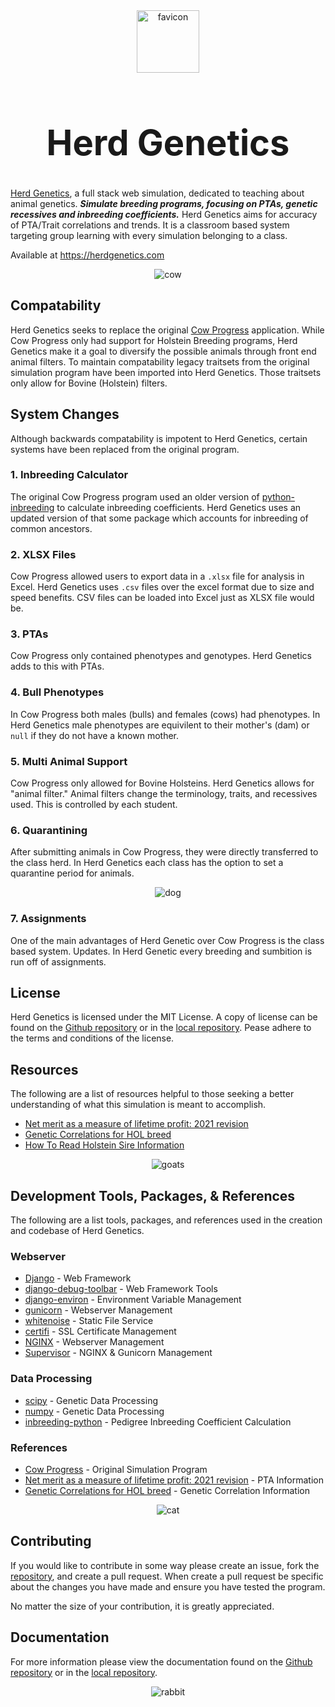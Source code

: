 <div align="center">
    <img src="base/static/media/favicon.png" alt="favicon" height="100px">
</div>

<div align="center">
    <h1 style="font-size:4em;">Herd Genetics</h1>
</div>


[Herd Genetics](https://herdgenetics.com), a full stack web simulation, dedicated to
teaching about animal genetics. ***Simulate breeding programs, focusing on PTAs, genetic
recessives and inbreeding coefficients.*** Herd Genetics aims for accuracy of PTA/Trait
correlations and trends. It is a classroom based system targeting group learning with
every simulation belonging to a class.

Available at https://herdgenetics.com

<p align="center">
    <img src="base/static/media/banner5.webp" alt="cow">
</p>

## Compatability

Herd Genetics seeks to replace the original
[Cow Progress](https://github.com/Owen-Dechow/cow_progress/tree/main) application. While
Cow Progress only had support for Holstein Breeding programs, Herd Genetics make it a
goal to diversify the possible animals through front end animal filters. To maintain
compatability legacy traitsets from the original simulation program have been imported
into Herd Genetics. Those traitsets only allow for Bovine (Holstein) filters.


## System Changes

Although backwards compatability is impotent to Herd Genetics, certain systems have been
replaced from the original program.

### 1. Inbreeding Calculator

The original Cow Progress program used an older version of
[python-inbreeding](https://github.com/Owen-Dechow/inbreeding-python) to calculate
inbreeding coefficients. Herd Genetics uses an updated version of that some package which
accounts for inbreeding of common ancestors.

### 2. XLSX Files

Cow Progress allowed users to export data in a `.xlsx` file for analysis in Excel. Herd
Genetics uses `.csv` files over the excel format due to size and speed benefits. CSV
files can be loaded into Excel just as XLSX file would be.

### 3. PTAs

Cow Progress only contained phenotypes and genotypes. Herd Genetics adds to this with
PTAs.

### 4. Bull Phenotypes

In Cow Progress both males (bulls) and females (cows) had phenotypes. In Herd Genetics
male phenotypes are equivilent to their mother's (dam) or `null` if they do not have a
known mother. 

### 5. Multi Animal Support

Cow Progress only allowed for Bovine Holsteins. Herd Genetics allows for "animal filter."
Animal filters change the terminology, traits, and recessives used. This is controlled
by each student.

### 6. Quarantining

After submitting animals in Cow Progress, they were directly transferred to the class
herd. In Herd Genetics each class has the option to set a quarantine period for animals.

<p align="center">
    <img src="base/static/media/banner8.webp" alt="dog">
</p>

### 7. Assignments

One of the main advantages of Herd Genetic over Cow Progress is the class based system.
Updates. In Herd Genetic every breeding and sumbition is run off of assignments.

## License

Herd Genetics is licensed under the MIT License. A copy of license can be found on the
[Github repository](https://github.com/Owen-Dechow/herdgen/blob/main/LICENSE.md) or in the
[local repository](/LICENSE.md). Pease adhere to the terms and conditions of the license.

## Resources

The following are a list of resources helpful to those seeking a better understanding of
what this simulation is meant to accomplish.

* [Net merit as a measure of lifetime profit: 2021 revision](https://www.ars.usda.gov/ARSUserFiles/80420530/Publications/ARR/nmcalc-2021_ARR-NM8.pdf)
* [Genetic Correlations for HOL breed](https://www.ars.usda.gov/arsuserfiles/80420530/publications/arr/nm8%20supplemental%20table_correlations_2021.txt)
* [How To Read Holstein Sire Information](https://www.holsteinusa.com/pdf/print_material/read_sire_%20info.pdf)

<p align="center">
    <img src="base/static/media/banner11.webp" alt="goats">
</p>

## Development Tools, Packages, & References

The following are a list tools, packages, and references used in the creation and
codebase of Herd Genetics.

### Webserver
* [Django](https://www.djangoproject.com/) - Web Framework
* [django-debug-toolbar](https://django-debug-toolbar.readthedocs.io/en/latest/) - Web Framework Tools
* [django-environ](https://django-environ.readthedocs.io/en/latest/) - Environment Variable Management
* [gunicorn](https://gunicorn.org/) - Webserver Management
* [whitenoise](https://github.com/evansd/whitenoise) - Static File Service
* [certifi](https://github.com/certifi/python-certifi) - SSL Certificate Management
* [NGINX](https://nginx.org/en/) - Webserver Management
* [Supervisor](http://supervisord.org/introduction.html) - NGINX & Gunicorn Management

### Data Processing
* [scipy](https://scipy.org/) - Genetic Data Processing
* [numpy](https://numpy.org/) - Genetic Data Processing
* [inbreeding-python](https://github.com/Owen-Dechow/inbreeding-python) - Pedigree Inbreeding Coefficient Calculation

### References
* [Cow Progress](https://cowprogress.com) - Original Simulation Program
* [Net merit as a measure of lifetime profit: 2021 revision](https://www.ars.usda.gov/ARSUserFiles/80420530/Publications/ARR/nmcalc-2021_ARR-NM8.pdf) - PTA Information
* [Genetic Correlations for HOL breed](https://www.ars.usda.gov/arsuserfiles/80420530/publications/arr/nm8%20supplemental%20table_correlations_2021.txt) - Genetic Correlation Information

<p align="center">
    <img src="base/static/media/banner2.webp" alt="cat">
</p>

## Contributing

If you would like to contribute in some way please create an issue, fork the
[repository](https://github.com/Owen-Dechow/herdgen), and create a pull request. When
create a pull request be specific about the changes you have made and ensure you have
tested the program.

No matter the size of your contribution, it is greatly appreciated.

## Documentation

For more information please view the documentation found on the
[Github repository](https://github.com/Owen-Dechow/herdgen/tree/main/docs) or in the
[local repository](/docs/).

<p align="center">
    <img src="base/static/media/banner1.webp" alt="rabbit">
</p>
